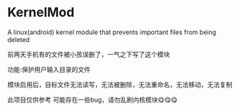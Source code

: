 # KernelMod
A linux(android) kernel module that prevents important files from being deleted

前两天手机有的文件被小孩误删了，一气之下写了这个模块

功能:保护用户输入目录的文件

模块启用后，目标文件无法读写，无法被删除，无法重命名，无法移动，无法复制

此项目仅供参考 可能存在一些bug，请勿乱刷内核模块😋😋😋

